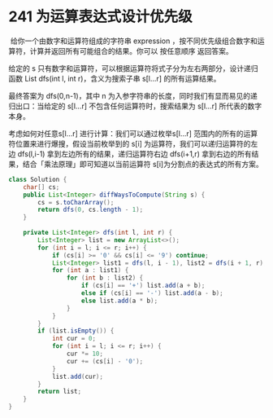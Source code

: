 # 241 为运算表达式设计优先级

​		给你一个由数字和运算符组成的字符串 expression ，按不同优先级组合数字和运算符，计算并返回所有可能组合的结果。你可以 按任意顺序 返回答案。

给定的 s 只有数字和运算符，可以根据运算符将式子分为左右两部分，设计递归函数 List<Integer> dfs(int l, int r)，含义为搜索子串 s[l...r] 的所有运算结果。

最终答案为 dfs(0,n-1)，其中 n 为入参字符串的长度，同时我们有显而易见的递归出口：当给定的 s[l...r] 不包含任何运算符时，搜索结果为 s[l...r] 所代表的数字本身。

考虑如何对任意s[l...r] 进行计算：我们可以通过枚举s[l...r] 范围内的所有的运算符位置来进行爆搜，假设当前枚举到的 s[i] 为运算符，我们可以递归运算符的左边 dfs(l,i-1) 拿到左边所有的结果，递归运算符右边 dfs(i+1,r) 拿到右边的所有结果，结合「乘法原理」即可知道以当前运算符 s[i]为分割点的表达式的所有方案。

```java
class Solution {
    char[] cs;
    public List<Integer> diffWaysToCompute(String s) {
    	cs = s.toCharArray();
        return dfs(0, cs.length - 1);
    }
    
    private List<Integer> dfs(int l, int r) {
        List<Integer> list = new ArrayList<>();
        for (int i = l; i <= r; i++) {
            if (cs[i] >= '0' && cs[i] <= '9') continue;
            List<Integer> list1 = dfs(l, i - 1), list2 = dfs(i + 1, r);
            for (int a : list1) {
                for (int b : list2) {
                    if (cs[i] == '+') list.add(a + b);
                    else if (cs[i] == '-') list.add(a - b);
                    else list.add(a * b);
                }
            }
        }
        if (list.isEmpty()) {
            int cur = 0;
            for (int i = l; i <= r; i++) {
                cur *= 10;
                cur += (cs[i] - '0');
            }
            list.add(cur);
        }
        return list;
    }
}
```

